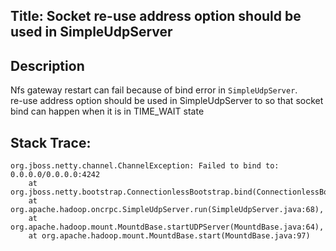 ## Title: Socket re-use address option should be used in SimpleUdpServer

## Description
Nfs gateway restart can fail because of bind error in `SimpleUdpServer`.  
re-use address option should be used in SimpleUdpServer to so that socket bind can happen when it is in TIME_WAIT state

## Stack Trace:
```
org.jboss.netty.channel.ChannelException: Failed to bind to: 0.0.0.0/0.0.0.0:4242  
    at org.jboss.netty.bootstrap.ConnectionlessBootstrap.bind(ConnectionlessBootstrap.java:204),  
    at org.apache.hadoop.oncrpc.SimpleUdpServer.run(SimpleUdpServer.java:68),  
    at org.apache.hadoop.mount.MountdBase.startUDPServer(MountdBase.java:64),  
    at org.apache.hadoop.mount.MountdBase.start(MountdBase.java:97)
```